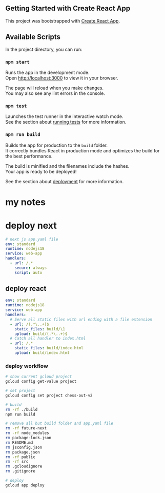 ## Getting Started with Create React App

This project was bootstrapped with [Create React App](https://github.com/facebook/create-react-app).

## Available Scripts

In the project directory, you can run:

### `npm start`

Runs the app in the development mode.\
Open [http://localhost:3000](http://localhost:3000) to view it in your browser.

The page will reload when you make changes.\
You may also see any lint errors in the console.

### `npm test`

Launches the test runner in the interactive watch mode.\
See the section about [running tests](https://facebook.github.io/create-react-app/docs/running-tests) for more information.

### `npm run build`

Builds the app for production to the `build` folder.\
It correctly bundles React in production mode and optimizes the build for the best performance.

The build is minified and the filenames include the hashes.\
Your app is ready to be deployed!

See the section about [deployment](https://facebook.github.io/create-react-app/docs/deployment) for more information.

# my notes

# deploy next

```yaml
# next js app.yaml file
env: standard
runtime: nodejs18
service: web-app
handlers:
  - url: /.*
    secure: always
    script: auto
```

## deploy react

```yaml
env: standard
runtime: nodejs18
service: web-app
handlers:
  # Serve all static files with url ending with a file extension
  - url: /(.*\..+)$
    static_files: build/\1
    upload: build/(.*\..+)$
  # Catch all handler to index.html
  - url: /.*
    static_files: build/index.html
    upload: build/index.html
```

### deploy workflow

```bash
# show current gcloud project
gcloud config get-value project

# set project
gcloud config set project chess-out-v2

# build
rm -rf ./build
npm run build

# remove all but build folder and app.yaml file
rm -rf future-next
rm -rf node_modules
rm package-lock.json
rm README.md
rm jsconfig.json
rm package.json
rm -rf public
rm -rf src
rm .gcloudignore
rm .gitignore

# deploy
gcloud app deploy
```

